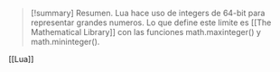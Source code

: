 >[!summary] Resumen.
>Lua hace uso de integers de 64-bit para representar grandes numeros. Lo que define este limite es [[The Mathematical Library]] con las funciones math.maxinteger() y math.mininteger().

[[Lua]]